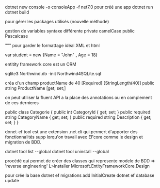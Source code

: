 dotnet new console -o consoleApp -f net7.0 pour créé une app
dotnet run
dotnet build

pour gérer les packages utilisés (nouvelle méthode)
<ItemGroup>
<Using Remove="System">
<Using Include="System.Numerics">
<Using Include="EFCore.Shared"/>
</ItemGroup>

gestion de variables syntaxe différente
private camelCase
public Pascalcase

""" pour garder le formattage idéal XML et html

var student = new {Name = "John" , Age = 18}

entitity framework core est un ORM

sqlite3 Northwind.db -init Northwind4SQLite.sql

créa d'un champ productName de 40
[Required]
[StringLength(40)]
public string ProductName [get; set;]

on peut utiliser la fluent API a la place des annotations ou en complement de ces dernieres

public class Categorie
{
public int CategoryId { get; set; }
public required string CategoryName { get; set; }
public required string Description { get; set; }
}

donet-ef tool est une extension .net cli qui permert d'apporter des fonctionnalités supp lorqu'on travail avec EFcore comme le design et migration de BDD.

dotnet tool list --global
dotnet tool uninstall --global <NOM>

procédé qui permet de créer des classes qui represente modele de BDD => 'reverse engineering'
L>installer Microsoft.EntityFrameworkCore.Design

pour crée la base
dotnet ef migrations add InitialCreate
dotnet ef database update
